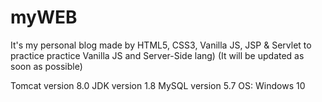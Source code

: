# myWEB
It's my personal blog made by HTML5,  CSS3, Vanilla JS, JSP & Servlet to practice practice Vanilla JS and Server-Side lang)
(It will be updated as soon as possible)

Tomcat version 8.0
JDK version 1.8
MySQL version 5.7
OS: Windows 10
